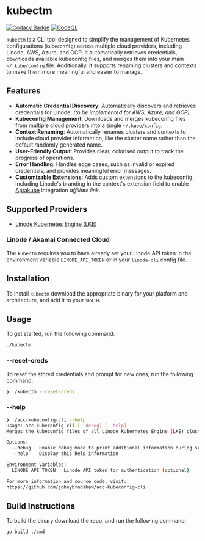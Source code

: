 # kubectm

[![Codacy Badge](https://api.codacy.com/project/badge/Grade/f51f920bdb1142b28feae02aace1cc43)](https://app.codacy.com/gh/johnybradshaw/kubectm?utm_source=github.com&utm_medium=referral&utm_content=johnybradshaw/kubectm&utm_campaign=Badge_Grade)
[![CodeQL](https://github.com/johnybradshaw/kubectm/actions/workflows/github-code-scanning/codeql/badge.svg)](https://github.com/johnybradshaw/kubectm/actions/workflows/github-code-scanning/codeql)

`kubectm` is a CLI tool designed to simplify the management of Kubernetes configurations (`kubeconfig`) across multiple cloud providers, including Linode, AWS, Azure, and GCP. It automatically retrieves credentials, downloads available kubeconfig files, and merges them into your main `~/.kube/config` file. Additionally, it supports renaming clusters and contexts to make them more meaningful and easier to manage.

## Features

- **Automatic Credential Discovery**: Automatically discovers and retrieves credentials for Linode, *(to be implemented for AWS, Azure, and GCP)*.
- **Kubeconfig Management**: Downloads and merges kubeconfig files from multiple cloud providers into a single `~/.kube/config`.
- **Context Renaming**: Automatically renames clusters and contexts to include cloud provider information, like the cluster name rather than the default randomly generated name.
- **User-Friendly Output**: Provides clear, colorised output to track the progress of operations.
- **Error Handling**: Handles edge cases, such as invalid or expired credentials, and provides meaningful error messages.
- **Customizable Extensions**: Adds custom extensions to the kubeconfig, including Linode's branding in the context's extension field to enable [Aptakube](https://aptakube.com/?ref=johnybradshaw) integration *affiliate link*.

## Supported Providers

- [Linode Kubernetes Engine (LKE)](https://www.linode.com/products/kubernetes/?utm_medium=website&utm_source=github-johnybradshaw)

### Linode / Akamai Connected Cloud

The `kubectm` requires you to have already set your Linode API token in the environment variable `LINODE_API_TOKEN` or in your `linode-cli` config file.

## Installation

To install `kubectm` download the appropriate binary for your platform and architecture, and add it to your `$PATH`.

## Usage

To get started, run the following command:

```bash
./kubectm
```

### --reset-creds

To reset the stored credentials and prompt for new ones, run the following command:

```bash
❯ ./kubectm --reset-creds
```

### --help

```bash
❯ ./acc-kubeconfig-cli --help
Usage: acc-kubeconfig-cli [--debug] [--help]
Merges the kubeconfig files of all Linode Kubernetes Engine (LKE) clusters into a single file.

Options:
  --debug   Enable debug mode to print additional information during script execution
  --help    Display this help information

Environment Variables:
  LINODE_API_TOKEN   Linode API token for authentication (optional)

For more information and source code, visit:
https://github.com/johnybradshaw/acc-kubeconfig-cli
```

## Build Instructions

To build the binary download the repo, and run the following command:

```bash
go build ./cmd
```
